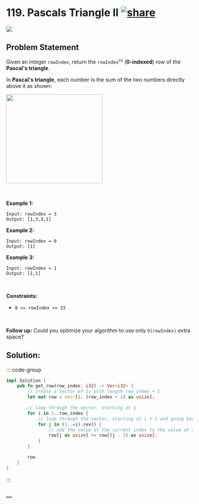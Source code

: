 # 119. Pascals Triangle II [![share]](https://leetcode.com/problems/pascals-triangle-ii/)

![][easy]

## Problem Statement

<p>Given an integer <code>rowIndex</code>, return the <code>rowIndex<sup>th</sup></code> (<strong>0-indexed</strong>) row of the <strong>Pascal's triangle</strong>.</p>
<p>In <strong>Pascal's triangle</strong>, each number is the sum of the two numbers directly above it as shown:</p>
<img alt="" src="https://upload.wikimedia.org/wikipedia/commons/0/0d/PascalTriangleAnimated2.gif" style="height:240px; width:260px"/>
<p> </p>
<p><strong class="example">Example 1:</strong></p>

```
Input: rowIndex = 3
Output: [1,3,3,1]
```

<p><strong class="example">Example 2:</strong></p>

```
Input: rowIndex = 0
Output: [1]
```

<p><strong class="example">Example 3:</strong></p>

```
Input: rowIndex = 1
Output: [1,1]
```

<p> </p>
<p><strong>Constraints:</strong></p>
<ul>
<li><code>0 &lt;= rowIndex &lt;= 33</code></li>
</ul>
<p> </p>
<p><strong>Follow up:</strong> Could you optimize your algorithm to use only <code>O(rowIndex)</code> extra space?</p>

## Solution:

::: code-group

```rs [Rust]
impl Solution {
    pub fn get_row(row_index: i32) -> Vec<i32> {
        // create a vector of 1s with length row_index + 1
        let mut row = vec![1; (row_index + 1) as usize];

        // loop through the vector, starting at 1
        for i in 1..row_index {
            // loop through the vector, starting at i + 1 and going backwards
            for j in (1..=i).rev() {
                // add the value at the current index to the value at the previous index
                row[j as usize] += row[(j - 1) as usize];
            }
        }

        row
    }
}

```

:::

### [_..._](#)

```

```

<!----------------------------------{ link }--------------------------------->

[share]: https://graph.org/file/3ea5234dda646b71c574a.png
[easy]: https://img.shields.io/badge/Difficulty-Easy-bright.svg
[medium]: https://img.shields.io/badge/Difficulty-Medium-yellow.svg
[hard]: https://img.shields.io/badge/Difficulty-Hard-red.svg
